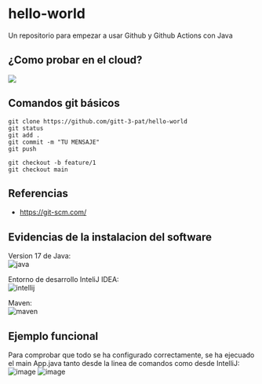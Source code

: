 # hello-world

Un repositorio para empezar a usar Github y Github Actions con Java

## ¿Como probar en el cloud?

[![](https://gitpod.io/button/open-in-gitpod.svg)](https://gitpod.io/#https://github.com/gitt-3-pat/hello-world)

## Comandos git básicos

```
git clone https://github.com/gitt-3-pat/hello-world
git status
git add .
git commit -m "TU MENSAJE"
git push

git checkout -b feature/1
git checkout main
```

## Referencias

- https://git-scm.com/

## Evidencias de la instalacion del software

Version 17 de Java:                                
![java](https://user-images.githubusercontent.com/71815685/151143030-e1471bf6-1940-4e3a-8edf-70128791cb9b.png)

Entorno de desarrollo InteliJ IDEA:                                           
![intellij](https://user-images.githubusercontent.com/71815685/151143138-481ad466-a2bc-4d9d-8474-2004ba8c818e.png)
 
Maven:                                                        
![maven](https://user-images.githubusercontent.com/71815685/151143195-a7e686ad-f19d-4604-b21b-3a4e71573894.png)

## Ejemplo funcional
Para comprobar que todo se ha configurado correctamente, se ha ejecuado el main App.java tanto desde la linea de comandos como desde IntelliJ:                 
![image](https://user-images.githubusercontent.com/71815685/151144553-080e3457-7951-4127-9dd4-2f4315422961.png)
![image](https://user-images.githubusercontent.com/71815685/151144669-9913a402-7533-4843-b52c-2842148bb973.png)


